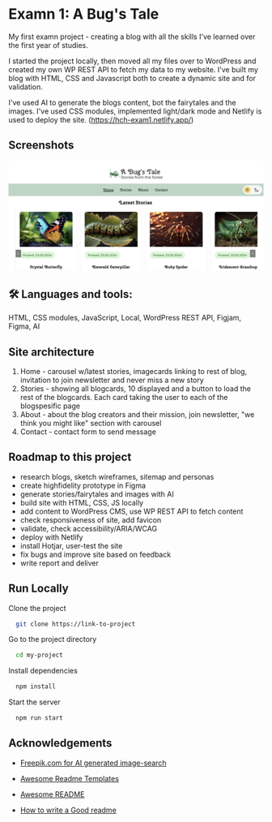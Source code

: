 
# Examn 1: A Bug's Tale

My first examn project -  creating a blog with all the skills I've learned over the first year of studies.

I started the project locally, then moved all my files over to WordPress and created my own WP REST API to fetch my data to my website. I've built my blog with HTML, CSS and Javascript both to create a dynamic site and for validation.

I've used AI to generate the blogs content, bot the fairytales and the images. I've used CSS modules, implemented light/dark mode and Netlify is used to deploy the site. (https://hch-exam1.netlify.app/)


## Screenshots

![Screenshot](/images/Screenshot-bugs-tale.png)


## 🛠 Languages and tools:
HTML, CSS modules, JavaScript, Local, WordPress REST API, Figjam, Figma, AI


## Site architecture
1. Home - carousel w/latest stories, imagecards linking to rest of blog, invitation to join newsletter and never miss a new story
2. Stories - showing all blogcards, 10 displayed and a button to load the rest of the blogcards. Each card taking the user to each of the blogspesific page
3. About - about the blog creators and their mission, join newsletter, "we think you might like" section with carousel
4. Contact - contact form to send message
## Roadmap to this project

- research blogs, sketch wireframes, sitemap and personas
- create highfidelity prototype in Figma
- generate stories/fairytales and images with AI
- build site with HTML, CSS, JS locally
- add content to WordPress CMS, use WP REST API to fetch content
- check responsiveness of site, add favicon
- validate, check accessibility/ARIA/WCAG
- deploy with Netlify
- install Hotjar, user-test the site
- fix bugs and improve site based on feedback
- write report and deliver


## Run Locally

Clone the project

```bash
  git clone https://link-to-project
```

Go to the project directory

```bash
  cd my-project
```

Install dependencies

```bash
  npm install
```

Start the server

```bash
  npm run start
```


## Acknowledgements
 - [Freepik.com for AI generated image-search](https://www.freepik.com/free-ai-image/beautiful-landscape-from-magazine-coming-life_133598310.htm#fromView=search&page=1&position=10&uuid=e3e1e738-5243-43f2-8d91-317de3f31d9f)


 - [Awesome Readme Templates](https://awesomeopensource.com/project/elangosundar/awesome-README-templates)
 - [Awesome README](https://github.com/matiassingers/awesome-readme)
 - [How to write a Good readme](https://bulldogjob.com/news/449-how-to-write-a-good-readme-for-your-github-project)
